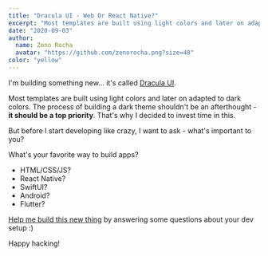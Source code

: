 ```yaml
---
title: "Dracula UI - Web Or React Native?"
excerpt: "Most templates are built using light colors and later on adapted to dark colors. The process of building a dark theme shouldn't be an afterthought - it should be a top priority. That's why I decided to invest time in this."
date: "2020-09-03"
author:
  name: Zeno Rocha
  avatar: "https://github.com/zenorocha.png?size=48"
color: "yellow"
---
```


I'm building something new... it's called [Dracula UI](/ui).

Most templates are built using light colors and later on adapted to dark colors. The process of building a dark theme shouldn't be an afterthought - **it should be a top priority**. That's why I decided to invest time in this.

But before I start developing like crazy, I want to ask - what's important to you? 

What's your favorite way to build apps?

- HTML/CSS/JS?
- React Native?
- SwiftUI?
- Android?
- Flutter?

[Help me build this new thing](https://draculatheme.typeform.com/to/YvwgNntQ) by answering some questions about your dev setup :)

Happy hacking!